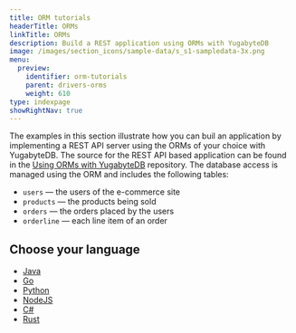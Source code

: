 ```yaml
---
title: ORM tutorials
headerTitle: ORMs
linkTitle: ORMs
description: Build a REST application using ORMs with YugabyteDB
image: /images/section_icons/sample-data/s_s1-sampledata-3x.png
menu:
  preview:
    identifier: orm-tutorials
    parent: drivers-orms
    weight: 610
type: indexpage
showRightNav: true
---
```


The examples in this section illustrate how you can buil an application by implementing a REST API server using the ORMs of your choice with YugabyteDB.
The source for the REST API based application can be found in the [Using ORMs with YugabyteDB](https://github.com/yugabyte/orm-examples/tree/master) repository. The database access is managed using the ORM and includes the following tables:

- `users` — the users of the e-commerce site
- `products` — the products being sold
- `orders` — the orders placed by the users
- `orderline` — each line item of an order

## Choose your language

<ul class="nav yb-pills">

  <li>
    <a href="ysql-hibernate/" class="orange">
      <i class="fa-brands fa-java"></i>
      Java
    </a>
  </li>

  <li>
    <a href="ysql-pg/" class="orange">
      <i class="fa-brands fa-golang"></i>
      Go
    </a>
  </li>

  <li>
    <a href="ysql-sqlalchemy/" class="orange">
      <i class="fa-brands fa-python"></i>
      Python
    </a>
  </li>

  <li>
    <a href="ysql-sequelize/" class="orange">
      <i class="fa-brands fa-node-js"></i>
      NodeJS
    </a>
  </li>

  <li>
    <a href="ysql-entity-framework/" class="orange">
      <i class="icon-csharp"></i>
      C#
    </a>
  </li>

  <li>
    <a href="ysql-diesel/" class="orange">
      <i class="fa-brands fa-rust"></i>
      Rust
    </a>
  </li>
</ul>
